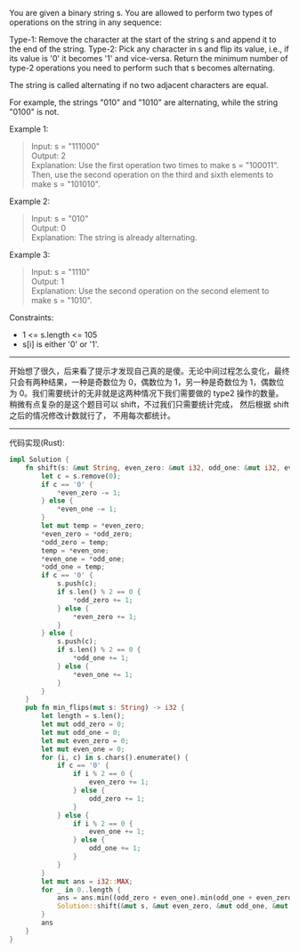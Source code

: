 You are given a binary string s. You are allowed to perform two types of operations on the string in any sequence:

Type-1: Remove the character at the start of the string s and append it to the end of the string.
Type-2: Pick any character in s and flip its value, i.e., if its value is '0' it becomes '1' and vice-versa.
Return the minimum number of type-2 operations you need to perform such that s becomes alternating.

The string is called alternating if no two adjacent characters are equal.

For example, the strings "010" and "1010" are alternating, while the string "0100" is not.

Example 1:

> Input: s = "111000"  
> Output: 2  
> Explanation: Use the first operation two times to make s = "100011".
> Then, use the second operation on the third and sixth elements to make s = "101010".

Example 2:

> Input: s = "010"  
> Output: 0  
> Explanation: The string is already alternating.

Example 3:

> Input: s = "1110"  
> Output: 1  
> Explanation: Use the second operation on the second element to make s = "1010".

Constraints:

- 1 <= s.length <= 105
- s[i] is either '0' or '1'.

---

开始想了很久，后来看了提示才发现自己真的是傻。无论中间过程怎么变化，最终只会有两种结果，一种是奇数位为 0，偶数位为 1，另一种是奇数位为 1，偶数位为 0。我们需要统计的无非就是这两种情况下我们需要做的 type2 操作的数量。稍微有点复杂的是这个题目可以 shift，不过我们只需要统计完成， 然后根据 shift 之后的情况修改计数就行了， 不用每次都统计。

---

代码实现(Rust):

```rust
impl Solution {
    fn shift(s: &mut String, even_zero: &mut i32, odd_one: &mut i32, even_one: &mut i32, odd_zero: &mut i32) {
        let c = s.remove(0);
        if c == '0' {
            *even_zero -= 1;
        } else {
            *even_one -= 1;
        }
        let mut temp = *even_zero;
        *even_zero = *odd_zero;
        *odd_zero = temp;
        temp = *even_one;
        *even_one = *odd_one;
        *odd_one = temp;
        if c == '0' {
            s.push(c);
            if s.len() % 2 == 0 {
                *odd_zero += 1;
            } else {
                *even_zero += 1;
            }
        } else {
            s.push(c);
            if s.len() % 2 == 0 {
                *odd_one += 1;
            } else {
                *even_one += 1;
            }
        }
    }
    pub fn min_flips(mut s: String) -> i32 {
        let length = s.len();
        let mut odd_zero = 0;
        let mut odd_one = 0;
        let mut even_zero = 0;
        let mut even_one = 0;
        for (i, c) in s.chars().enumerate() {
            if c == '0' {
                if i % 2 == 0 {
                    even_zero += 1;
                } else {
                    odd_zero += 1;
                }
            } else {
                if i % 2 == 0 {
                    even_one += 1;
                } else {
                    odd_one += 1;
                }
            }
        }
        let mut ans = i32::MAX;
        for _ in 0..length {
            ans = ans.min((odd_zero + even_one).min(odd_one + even_zero));
            Solution::shift(&mut s, &mut even_zero, &mut odd_one, &mut even_one, &mut odd_zero)
        }
        ans
    }
}
```
